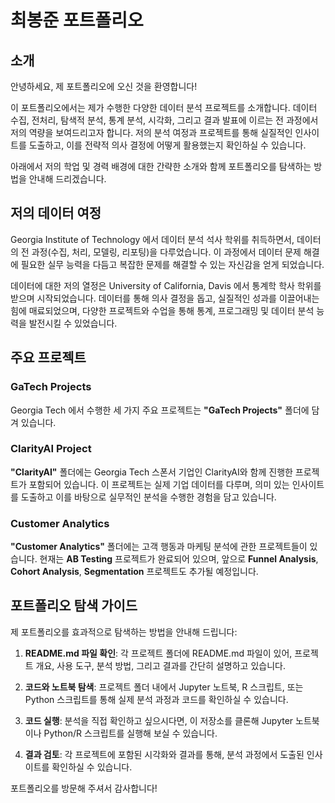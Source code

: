 # 최봉준 포트폴리오

## 소개
안녕하세요, 제 포트폴리오에 오신 것을 환영합니다!

이 포트폴리오에서는 제가 수행한 다양한 데이터 분석 프로젝트를 소개합니다. 데이터 수집, 전처리, 탐색적 분석, 통계 분석, 시각화, 그리고 결과 발표에 이르는 전 과정에서 저의 역량을 보여드리고자 합니다. 저의 분석 여정과 프로젝트를 통해 실질적인 인사이트를 도출하고, 이를 전략적 의사 결정에 어떻게 활용했는지 확인하실 수 있습니다.

아래에서 저의 학업 및 경력 배경에 대한 간략한 소개와 함께 포트폴리오를 탐색하는 방법을 안내해 드리겠습니다.

## 저의 데이터 여정
Georgia Institute of Technology 에서 데이터 분석 석사 학위를 취득하면서, 데이터의 전 과정(수집, 처리, 모델링, 리포팅)을 다루었습니다. 이 과정에서 데이터 문제 해결에 필요한 실무 능력을 다듬고 복잡한 문제를 해결할 수 있는 자신감을 얻게 되었습니다.

데이터에 대한 저의 열정은 University of California, Davis 에서 통계학 학사 학위를 받으며 시작되었습니다. 데이터를 통해 의사 결정을 돕고, 실질적인 성과를 이끌어내는 힘에 매료되었으며, 다양한 프로젝트와 수업을 통해 통계, 프로그래밍 및 데이터 분석 능력을 발전시킬 수 있었습니다.

## 주요 프로젝트

### GaTech Projects
Georgia Tech 에서 수행한 세 가지 주요 프로젝트는 **"GaTech Projects"** 폴더에 담겨 있습니다.

### ClarityAI Project
**"ClarityAI"** 폴더에는 Georgia Tech 스폰서 기업인 ClarityAI와 함께 진행한 프로젝트가 포함되어 있습니다. 이 프로젝트는 실제 기업 데이터를 다루며, 의미 있는 인사이트를 도출하고 이를 바탕으로 실무적인 분석을 수행한 경험을 담고 있습니다.

### Customer Analytics
**"Customer Analytics"** 폴더에는 고객 행동과 마케팅 분석에 관한 프로젝트들이 있습니다. 현재는 **AB Testing** 프로젝트가 완료되어 있으며, 앞으로 **Funnel Analysis**, **Cohort Analysis**, **Segmentation** 프로젝트도 추가될 예정입니다.

## 포트폴리오 탐색 가이드
제 포트폴리오를 효과적으로 탐색하는 방법을 안내해 드립니다:

1. **README.md 파일 확인**: 각 프로젝트 폴더에 README.md 파일이 있어, 프로젝트 개요, 사용 도구, 분석 방법, 그리고 결과를 간단히 설명하고 있습니다.
   
2. **코드와 노트북 탐색**: 프로젝트 폴더 내에서 Jupyter 노트북, R 스크립트, 또는 Python 스크립트를 통해 실제 분석 과정과 코드를 확인하실 수 있습니다.
   
3. **코드 실행**: 분석을 직접 확인하고 싶으시다면, 이 저장소를 클론해 Jupyter 노트북이나 Python/R 스크립트를 실행해 보실 수 있습니다.

4. **결과 검토**: 각 프로젝트에 포함된 시각화와 결과를 통해, 분석 과정에서 도출된 인사이트를 확인하실 수 있습니다.

포트폴리오를 방문해 주셔서 감사합니다!
